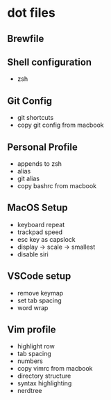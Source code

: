 # dot files
## Brewfile
## Shell configuration 
* zsh 
## Git Config
* git shortcuts 
* copy git config from macbook
## Personal Profile
* appends to zsh
* alias 
* git alias
* copy bashrc from macbook
## MacOS Setup
* keyboard repeat
* trackpad speed
* esc key as capslock
* display -> scale -> smallest
* disable siri
## VSCode setup
* remove keymap
* set tab spacing
* word wrap
## Vim profile
* highlight row 
* tab spacing 
* numbers
* copy vimrc from macbook 
* directory structure 
* syntax highlighting 
* nerdtree

